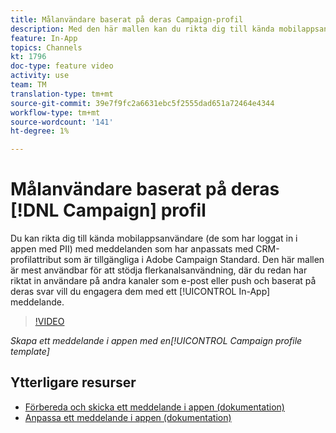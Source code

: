 ```yaml
---
title: Målanvändare baserat på deras Campaign-profil
description: Med den här mallen kan du rikta dig till kända mobilappsanvändare med meddelanden som är anpassade med CRM-profilattribut som finns i Adobe Campaign Standard (ACS).
feature: In-App
topics: Channels
kt: 1796
doc-type: feature video
activity: use
team: TM
translation-type: tm+mt
source-git-commit: 39e7f9fc2a6631ebc5f2555dad651a72464e4344
workflow-type: tm+mt
source-wordcount: '141'
ht-degree: 1%

---
```



# Målanvändare baserat på deras [!DNL Campaign] profil

Du kan rikta dig till kända mobilappsanvändare (de som har loggat in i appen med PII) med meddelanden som har anpassats med CRM-profilattribut som är tillgängliga i Adobe Campaign Standard. Den här mallen är mest användbar för att stödja flerkanalsanvändning, där du redan har riktat in användare på andra kanaler som e-post eller push och baserat på deras svar vill du engagera dem med ett [!UICONTROL In-App] meddelande.

>[!VIDEO](https://video.tv.adobe.com/v/26200?quality=12)

*Skapa ett meddelande i appen med en[!UICONTROL Campaign profile template]*

## Ytterligare resurser

* [Förbereda och skicka ett meddelande i appen (dokumentation)](https://docs.adobe.com/content/help/en/campaign-standard/using/communication-channels/in-app-messaging/preparing-and-sending-an-in-app-message.html)
* [Anpassa ett meddelande i appen (dokumentation)](https://docs.adobe.com/content/help/en/campaign-standard/using/communication-channels/in-app-messaging/customizing-an-in-app-message.html)
